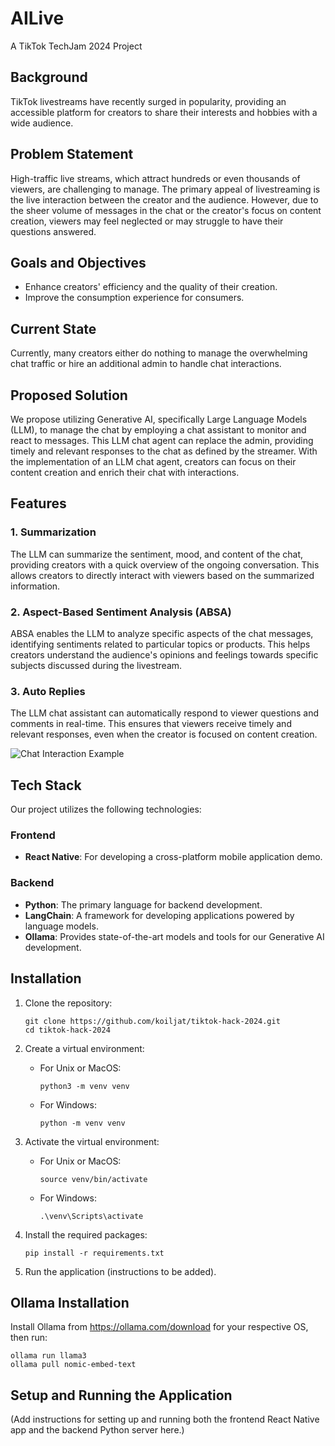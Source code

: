 # AILive

A TikTok TechJam 2024 Project

## Background

TikTok livestreams have recently surged in popularity, providing an accessible platform for creators to share their interests and hobbies with a wide audience.

## Problem Statement

High-traffic live streams, which attract hundreds or even thousands of viewers, are challenging to manage. The primary appeal of livestreaming is the live interaction between the creator and the audience. However, due to the sheer volume of messages in the chat or the creator's focus on content creation, viewers may feel neglected or may struggle to have their questions answered.

## Goals and Objectives

- Enhance creators' efficiency and the quality of their creation.
- Improve the consumption experience for consumers.

## Current State

Currently, many creators either do nothing to manage the overwhelming chat traffic or hire an additional admin to handle chat interactions.

## Proposed Solution

We propose utilizing Generative AI, specifically Large Language Models (LLM), to manage the chat by employing a chat assistant to monitor and react to messages. This LLM chat agent can replace the admin, providing timely and relevant responses to the chat as defined by the streamer. With the implementation of an LLM chat agent, creators can focus on their content creation and enrich their chat with interactions.

## Features

### 1. Summarization

The LLM can summarize the sentiment, mood, and content of the chat, providing creators with a quick overview of the ongoing conversation. This allows creators to directly interact with viewers based on the summarized information.

### 2. Aspect-Based Sentiment Analysis (ABSA)

ABSA enables the LLM to analyze specific aspects of the chat messages, identifying sentiments related to particular topics or products. This helps creators understand the audience's opinions and feelings towards specific subjects discussed during the livestream.

### 3. Auto Replies

The LLM chat assistant can automatically respond to viewer questions and comments in real-time. This ensures that viewers receive timely and relevant responses, even when the creator is focused on content creation.

![Chat Interaction Example](https://github.com/koiljat/tiktok-hack-2024/assets/124496128/f517f275-c8bf-4522-b237-24a188058535)

## Tech Stack

Our project utilizes the following technologies:

### Frontend
- **React Native**: For developing a cross-platform mobile application demo.

### Backend
- **Python**: The primary language for backend development.
- **LangChain**: A framework for developing applications powered by language models.
- **Ollama**: Provides state-of-the-art models and tools for our Generative AI development.

## Installation

1. Clone the repository:
   ```
   git clone https://github.com/koiljat/tiktok-hack-2024.git
   cd tiktok-hack-2024
   ```

2. Create a virtual environment:
   - For Unix or MacOS:
     ```
     python3 -m venv venv
     ```
   - For Windows:
     ```
     python -m venv venv
     ```

3. Activate the virtual environment:
   - For Unix or MacOS:
     ```
     source venv/bin/activate
     ```
   - For Windows:
     ```
     .\venv\Scripts\activate
     ```

4. Install the required packages:
   ```
   pip install -r requirements.txt
   ```

5. Run the application (instructions to be added).

## Ollama Installation

Install Ollama from https://ollama.com/download for your respective OS, then run:

```
ollama run llama3
ollama pull nomic-embed-text
```

## Setup and Running the Application

(Add instructions for setting up and running both the frontend React Native app and the backend Python server here.)
